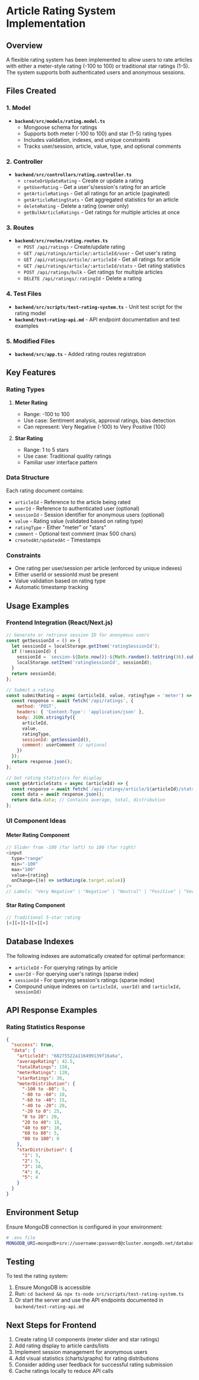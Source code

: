 # Article Rating System Implementation

## Overview
A flexible rating system has been implemented to allow users to rate articles with either a meter-style rating (-100 to 100) or traditional star ratings (1-5). The system supports both authenticated users and anonymous sessions.

## Files Created

### 1. Model
- **`backend/src/models/rating.model.ts`**
  - Mongoose schema for ratings
  - Supports both meter (-100 to 100) and star (1-5) rating types
  - Includes validation, indexes, and unique constraints
  - Tracks user/session, article, value, type, and optional comments

### 2. Controller
- **`backend/src/controllers/rating.controller.ts`**
  - `createOrUpdateRating` - Create or update a rating
  - `getUserRating` - Get a user's/session's rating for an article
  - `getArticleRatings` - Get all ratings for an article (paginated)
  - `getArticleRatingStats` - Get aggregated statistics for an article
  - `deleteRating` - Delete a rating (owner only)
  - `getBulkArticleRatings` - Get ratings for multiple articles at once

### 3. Routes
- **`backend/src/routes/rating.routes.ts`**
  - `POST /api/ratings` - Create/update rating
  - `GET /api/ratings/article/:articleId/user` - Get user's rating
  - `GET /api/ratings/article/:articleId` - Get all ratings for article
  - `GET /api/ratings/article/:articleId/stats` - Get rating statistics
  - `POST /api/ratings/bulk` - Get ratings for multiple articles
  - `DELETE /api/ratings/:ratingId` - Delete a rating

### 4. Test Files
- **`backend/src/scripts/test-rating-system.ts`** - Unit test script for the rating model
- **`backend/test-rating-api.md`** - API endpoint documentation and test examples

### 5. Modified Files
- **`backend/src/app.ts`** - Added rating routes registration

## Key Features

### Rating Types
1. **Meter Rating**
   - Range: -100 to 100
   - Use case: Sentiment analysis, approval ratings, bias detection
   - Can represent: Very Negative (-100) to Very Positive (100)

2. **Star Rating**
   - Range: 1 to 5 stars
   - Use case: Traditional quality ratings
   - Familiar user interface pattern

### Data Structure
Each rating document contains:
- `articleId` - Reference to the article being rated
- `userId` - Reference to authenticated user (optional)
- `sessionId` - Session identifier for anonymous users (optional)
- `value` - Rating value (validated based on rating type)
- `ratingType` - Either "meter" or "stars"
- `comment` - Optional text comment (max 500 chars)
- `createdAt/updatedAt` - Timestamps

### Constraints
- One rating per user/session per article (enforced by unique indexes)
- Either userId or sessionId must be present
- Value validation based on rating type
- Automatic timestamp tracking

## Usage Examples

### Frontend Integration (React/Next.js)

```javascript
// Generate or retrieve session ID for anonymous users
const getSessionId = () => {
  let sessionId = localStorage.getItem('ratingSessionId');
  if (!sessionId) {
    sessionId = `session-${Date.now()}-${Math.random().toString(36).substr(2, 9)}`;
    localStorage.setItem('ratingSessionId', sessionId);
  }
  return sessionId;
};

// Submit a rating
const submitRating = async (articleId, value, ratingType = 'meter') => {
  const response = await fetch('/api/ratings', {
    method: 'POST',
    headers: { 'Content-Type': 'application/json' },
    body: JSON.stringify({
      articleId,
      value,
      ratingType,
      sessionId: getSessionId(),
      comment: userComment // optional
    })
  });
  return response.json();
};

// Get rating statistics for display
const getArticleStats = async (articleId) => {
  const response = await fetch(`/api/ratings/article/${articleId}/stats`);
  const data = await response.json();
  return data.data; // Contains average, total, distribution
};
```

### UI Component Ideas

#### Meter Rating Component
```javascript
// Slider from -100 (far left) to 100 (far right)
<input
  type="range"
  min="-100"
  max="100"
  value={rating}
  onChange={(e) => setRating(e.target.value)}
/>
// Labels: "Very Negative" | "Negative" | "Neutral" | "Positive" | "Very Positive"
```

#### Star Rating Component
```javascript
// Traditional 5-star rating
[⭐][⭐][⭐][⭐][⭐]
```

## Database Indexes
The following indexes are automatically created for optimal performance:
- `articleId` - For querying ratings by article
- `userId` - For querying user's ratings (sparse index)
- `sessionId` - For querying session's ratings (sparse index)
- Compound unique indexes on `(articleId, userId)` and `(articleId, sessionId)`

## API Response Examples

### Rating Statistics Response
```json
{
  "success": true,
  "data": {
    "articleId": "68275522a116499139f16a6a",
    "averageRating": 42.5,
    "totalRatings": 150,
    "meterRatings": 120,
    "starRatings": 30,
    "meterDistribution": {
      "-100 to -80": 5,
      "-80 to -60": 10,
      "-60 to -40": 15,
      "-40 to -20": 20,
      "-20 to 0": 25,
      "0 to 20": 20,
      "20 to 40": 15,
      "40 to 60": 10,
      "60 to 80": 5,
      "80 to 100": 0
    },
    "starDistribution": {
      "1": 3,
      "2": 5,
      "3": 10,
      "4": 8,
      "5": 4
    }
  }
}
```

## Environment Setup
Ensure MongoDB connection is configured in your environment:
```bash
# .env file
MONGODB_URI=mongodb+srv://username:password@cluster.mongodb.net/database
```

## Testing
To test the rating system:
1. Ensure MongoDB is accessible
2. Run: `cd backend && npx ts-node src/scripts/test-rating-system.ts`
3. Or start the server and use the API endpoints documented in `backend/test-rating-api.md`

## Next Steps for Frontend
1. Create rating UI components (meter slider and star ratings)
2. Add rating display to article cards/lists
3. Implement session management for anonymous users
4. Add visual statistics (charts/graphs) for rating distributions
5. Consider adding user feedback for successful rating submission
6. Cache ratings locally to reduce API calls